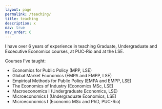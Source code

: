 ```yaml
---
layout: page
permalink: /teaching/
title: teaching
description: x
nav: true
nav_order: 6
---
```


I have over 6 years of experience in teaching Graduate, Undergraduate and Excecutive Economics courses, at PUC-Rio and at the LSE.

Courses I've taught:

- Economics for Public Policy (MPP, LSE)
- Global Market Economics (EMPA and EMPP, LSE)
- Empirical Methods for Public Policy (EMPA and EMPP, LSE)
- The Economics of Industry (Economics MSc, LSE)
- Macroeconomics I (Undergraduate Economics, LSE)
- Microeconomics I (Undergraduate Economics, LSE)
- Microeconomics I (Economic MSc and PhD, PUC-Rio)
